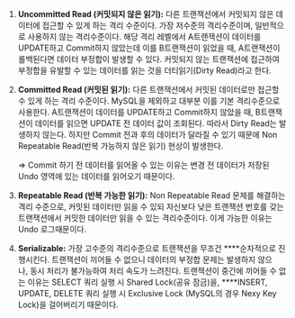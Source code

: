 1. **Uncommitted Read (커밋되지 않은 읽기):** 다른 트랜잭션에서 커밋되지 않은 데이터에 접근할 수 있게 하는 격리 수준이다. 가장 저수준의 격리수준이며, 일반적으로 사용하지 않는 격리수준이다. 해당 격리 레벨에서 A트랜잭션이 데이터를 UPDATE하고 Commit하지 않았는데 이를 B트랜잭션이 읽었을 때, A트랜잭션이 롤백된다면 데이터 부정합이 발생할 수 있다. 커밋되지 않는 트랜잭션에 접근하여 부정합을 유발할 수 있는 데이터를 읽는 것을 더티읽기(Dirty Read)라고 한다.
    
2. **Committed Read (커밋된 읽기):** 다른 트랜잭션에서 커밋된 데이터로만 접근할 수 있게 하는 격리 수준이다. MySQL을 제외하고 대부분 이를 기본 격리수준으로 사용한다. A트랜잭션이 데이터를 UPDATE하고 Commit하지 않았을 때, B트랜잭션이 데이터를 읽으면 UPDATE 전 데이터 값이 조회된다. 따라서 Dirty Read는 발생하지 않는다. 하지만 Commit 전과 후의 데이터가 달라질 수 있기 때문에 Non Repeatable Read(반복 가능하지 않은 읽기) 현상이 발생한다.
    
    ⇒ Commit 하기 전 데이터를 읽어올 수 있는 이유는 변경 전 데이터가 저장된 Undo 영역에 있는 데이터를 읽어오기 때문이다.
    
3. **Repeatable Read (반복 가능한 읽기):** Non Repeatable Read 문제를 해결하는 격리 수준으로, 커밋된 데이터만 읽을 수 있되 자신보다 낮은 트랜잭션 번호를 갖는 트랜잭션에서 커밋한 데이터만 읽을 수 있는 격리수준이다. 이게 가능한 이유는 Undo 로그때문이다.
    
4. **Serializable:** 가장 고수준의 격리수준으로 트랜잭션을 무조건 ****순차적으로 진행시킨다. 트랜잭션이 끼어들 수 없으니 데이터의 부정합 문제는 발생하지 않으나, 동시 처리가 불가능하여 처리 속도가 느려진다. 트랜잭션이 중간에 끼어들 수 없는 이유는 SELECT 쿼리 실행 시 Shared Lock(공유 잠금)을, ****INSERT, UPDATE, DELETE 쿼리 실행 시 Exclusive Lock (MySQL의 경우 Nexy Key Lock)을 걸어버리기 때문이다.